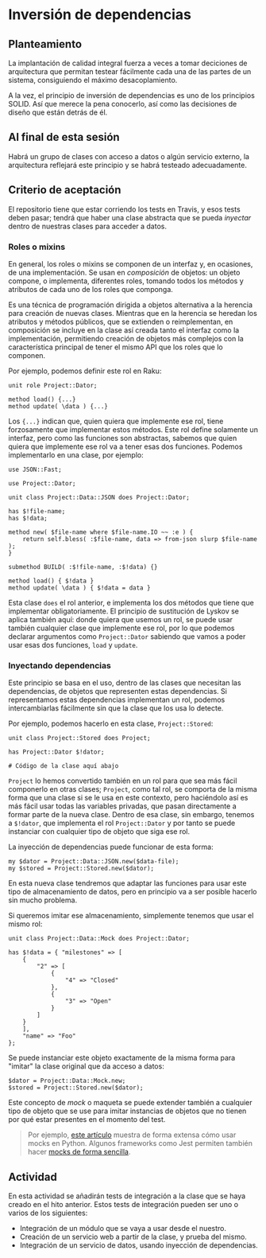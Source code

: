 # Inversión de dependencias

## Planteamiento

La implantación de calidad integral fuerza a veces a tomar deciciones de arquitectura que permitan testear fácilmente cada una de las partes de un sistema, consiguiendo el máximo desacoplamiento.

A la vez, el principio de inversión de dependencias es uno de los principios SOLID. Así que merece la pena conocerlo, así como las decisiones de diseño que están detrás de él.

## Al final de esta sesión

Habrá un grupo de clases con acceso a datos o algún servicio externo, la arquitectura reflejará este principio y se habrá testeado adecuadamente.

## Criterio de aceptación

El repositorio tiene que estar corriendo los tests en Travis, y esos
tests deben pasar; tendrá que haber una clase abstracta que se pueda *inyectar* dentro de nuestras clases para acceder a datos.


### Roles o mixins

En general, los roles o mixins se componen de un interfaz y, en ocasiones, de
una implementación. Se usan en *composición* de objetos: un objeto compone, o
implementa, diferentes roles, tomando todos los métodos y atributos de cada uno
de los roles que componga.

Es una técnica de programación dirigida a objetos alternativa a la herencia para
 creación de nuevas clases. Mientras que en la herencia se heredan los atributos
  y métodos públicos, que se extienden o reimplementan, en composición se
  incluye en la clase así creada tanto el interfaz como la implementación,
  permitiendo creación de objetos más complejos con la característica principal
  de tener el mismo API que los roles que lo componen.

Por ejemplo, podemos definir este rol en Raku:

```Perl6
unit role Project::Dator;

method load() {...}
method update( \data ) {...}
```

Los `{...}` indican que, quien quiera que implemente ese rol, tiene forzosamente
 que implementar estos métodos. Este rol define solamente un interfaz, pero como
  las funciones son abstractas, sabemos que quien quiera que implemente ese rol
  va a tener esas dos funciones. Podemos implementarlo en una clase, por
  ejemplo:

```
use JSON::Fast;

use Project::Dator;

unit class Project::Data::JSON does Project::Dator;

has $!file-name;
has $!data;

method new( $file-name where $file-name.IO ~~ :e ) {
    return self.bless( :$file-name, data => from-json slurp $file-name );
}

submethod BUILD( :$!file-name, :$!data) {}

method load() { $!data }
method update( \data ) { $!data = data }
```

Esta clase `does` el rol anterior, e implementa los dos métodos que tiene que
implementar obligatoriamente. El principio de sustitución de Lyskov se aplica
también aquí: donde quiera que usemos un rol, se puede usar también cualquier
clase que implemente ese rol, por lo que podemos declarar argumentos como
`Project::Dator` sabiendo que vamos a poder usar esas dos funciones, `load` y
`update`.

### Inyectando dependencias

Este principio se basa en el uso, dentro de las clases que necesitan las
dependencias, de objetos que representen estas dependencias. Si representamos
estas dependencias implementan un rol, podemos intercambiarlas fácilmente sin
que la clase que los usa lo detecte.

Por ejemplo, podemos hacerlo en esta clase, `Project::Stored`:

```
unit class Project::Stored does Project;

has Project::Dator $!dator;

# Código de la clase aquí abajo
```

`Project` lo hemos convertido también en un rol para que sea más fácil
componerlo en otras clases; `Project`, como tal rol, se comporta de la misma
forma que una clase si se le usa en este contexto, pero haciéndolo así es más
fácil usar todas las variables privadas, que pasan directamente a formar parte
de la nueva clase. Dentro de esa clase, sin embargo, tenemos a `$!dator`, que
implementa el rol `Project::Dator` y por tanto se puede instanciar con cualquier
 tipo de objeto que siga ese rol.

La inyección de dependencias puede funcionar de esta forma:

```
my $dator = Project::Data::JSON.new($data-file);
my $stored = Project::Stored.new($dator);
```

En esta nueva clase tendremos que adaptar las funciones para usar este tipo de
almacenamiento de datos, pero en principio va a ser posible hacerlo sin mucho
problema.

Si queremos imitar ese almacenamiento, simplemente tenemos que usar el mismo
rol:

```perl6
unit class Project::Data::Mock does Project::Dator;

has $!data = { "milestones" => [
    {
        "2" => [
            {
                "4" => "Closed"
            },
            {
                "3" => "Open"
            }
        ]
    }
    ],
    "name" => "Foo"
};
```

Se puede instanciar este objeto exactamente de la misma forma para "imitar" la
clase original que da acceso a datos:

```perl6
$dator = Project::Data::Mock.new;
$stored = Project::Stored.new($dator);
```


Este concepto de *mock* o maqueta se puede extender también a cualquier tipo de
objeto que se use para imitar instancias de objetos que no tienen por qué estar
presentes en el momento del test.

> Por ejemplo, [este artículo](https://medium.com/@yeraydiazdiaz/what-the-mock-cheatsheet-mocking-in-python-6a71db997832)
muestra de forma extensa cómo usar mocks en Python. Algunos frameworks como Jest
 permiten también hacer [mocks de forma sencilla](https://jestjs.io/docs/es-ES/manual-mocks).

## Actividad


En esta actividad se añadirán tests de integración a la clase que se haya creado
 en el hito anterior. Estos tests de integración pueden ser uno o varios de los
 siguientes:

* Integración de un módulo que se vaya a usar desde el nuestro.
* Creación de un servicio web a partir de la clase, y prueba del mismo.
* Integración de un servicio de datos, usando inyección de dependencias.
